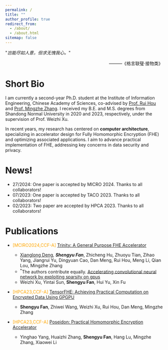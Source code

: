 ```yaml
---
permalink: /
title: ""
author_profile: true
redirect_from: 
  - /about/
  - /about.html
sitemap: false
---
```


"*岂能尽如人意，但求无愧我心。*"


<p style="text-align: right;">
                        ———《格言联璧·接物类》
</p>

Short Bio
=== 

<!-- Hi! I am currently a two-year Ph.D. student in Institute of Information Engineering, Chinese Academy of Sciences, co-advised by [Prof. Rui Hou](http://hourui-arch.net/) and [Prof. Mingzhe Zhang](https://mingzhe-zhang.github.io/). I received my B.E. and M.S. degree from the Shandong Normal University in 2020 and 2023, under the supervision of Prof. Weizhi Xu, respectively. -->
I am currently a second-year Ph.D. student at the Institute of Information Engineering, Chinese Academy of Sciences, co-advised by [Prof. Rui Hou](http://hourui-arch.net/) and [Prof. Mingzhe Zhang](https://mingzhe-zhang.github.io/). I received my B.E. and M.S. degrees from Shandong Normal University in 2020 and 2023, respectively, under the supervision of Prof. Weizhi Xu.

<!-- In recent years, my research interests lie in the domain of computer architecture, with a specialized focus on the design of accelerators for Fully Homomorphic Encryption (FHE) and the optimization of related FHE applications. -->
In recent years, my research has centered on **computer architecture**, specializing in accelerator design for Fully Homomorphic Encryption (FHE) and optimizing associated applications. I aim to advance practical implementation of FHE, addressing key concerns in data security and privacy.


News!
======
- 27/2024: One paper is accepted by MICRO 2024. Thanks to all collaborators!
- 07/2023: One paper is accepted by TACO 2023. Thanks to all collaborators!
- 02/2023: Two paper are accepted by HPCA 2023. Thanks to all collaborators!
<!-- - 08/2022: One paper is accepted by INS 2022. Thanks to all collaborators! -->

Publications
======
- <span style="color:orange">[MCIRO2024,CCF-A] </span>
[Trinity: A General Purpose FHE Accelerator](TBD) 
  - [Xianglong Deng](https://xldeng-chn.github.io/)<sup>*</sup>, **Shengyu Fan**<sup>*</sup>, Zhicheng Hu,
Zhuoyu Tian, 
Zihao Yang, 
Jiangrui Yu, 
Dingyuan Cao, 
Dan Meng, 
Rui Hou, 
Meng Li, 
Qian Lou, 
Mingzhe Zhang
  - <sup>*</sup>The authors contribute equally.
[Accelerating convolutional neural network by exploiting sparsity on gpus](https://dl.acm.org/doi/full/10.1145/3600092) 
  - Weizhi Xu, Yintai Sun, **Shengyu Fan**, Hui Yu, Xin Fu
- <span style="color:orange">[HPCA23,CCF-A] </span>
[TensorFHE: Achieving Practical Computation on Encrypted Data Using GPGPU](https://ieeexplore.ieee.org/abstract/document/10071017/)
  - **Shengyu Fan**, Zhiwei Wang, Weizhi Xu, Rui Hou, Dan Meng, Mingzhe Zhang

- <span style="color:orange">[HPCA23,CCF-A] </span>
[Poseidon: Practical Homomorphic Encryption Accelerator](https://ieeexplore.ieee.org/abstract/document/10070984/)
  - Yinghao Yang, Huaizhi Zhang, **Shengyu Fan**, Hang Lu, Mingzhe Zhang, Xiaowei Li



<!-- 
- <span style="color:orange">[INS22, CCF-B] </span>
[Multi-attention deep neural network fusing character and word embedding for clinical and biomedical concept extraction](https://www.sciencedirect.com/science/article/abs/pii/S0020025522006831)
  - **Shengyu Fan**, Hui Yu, Xiaoya Cai, Yanfang Geng, Guangzhen Li, Weizhi Xu, Xia Wang, Yaping Yang -->


